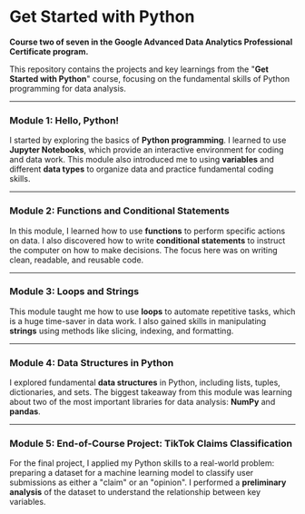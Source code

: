 # Get Started with Python

**Course two of seven in the Google Advanced Data Analytics Professional Certificate program.**

This repository contains the projects and key learnings from the "**Get Started with Python**" course, focusing on the fundamental skills of Python programming for data analysis.

---

### Module 1: Hello, Python!

I started by exploring the basics of **Python programming**. I learned to use **Jupyter Notebooks**, which provide an interactive environment for coding and data work. This module also introduced me to using **variables** and different **data types** to organize data and practice fundamental coding skills.

---

### Module 2: Functions and Conditional Statements

In this module, I learned how to use **functions** to perform specific actions on data. I also discovered how to write **conditional statements** to instruct the computer on how to make decisions. The focus here was on writing clean, readable, and reusable code.

---

### Module 3: Loops and Strings

This module taught me how to use **loops** to automate repetitive tasks, which is a huge time-saver in data work. I also gained skills in manipulating **strings** using methods like slicing, indexing, and formatting.

---

### Module 4: Data Structures in Python

I explored fundamental **data structures** in Python, including lists, tuples, dictionaries, and sets. The biggest takeaway from this module was learning about two of the most important libraries for data analysis: **NumPy** and **pandas**.

---

### Module 5: End-of-Course Project: TikTok Claims Classification

For the final project, I applied my Python skills to a real-world problem: preparing a dataset for a machine learning model to classify user submissions as either a "claim" or an "opinion". I performed a **preliminary analysis** of the dataset to understand the relationship between key variables.
